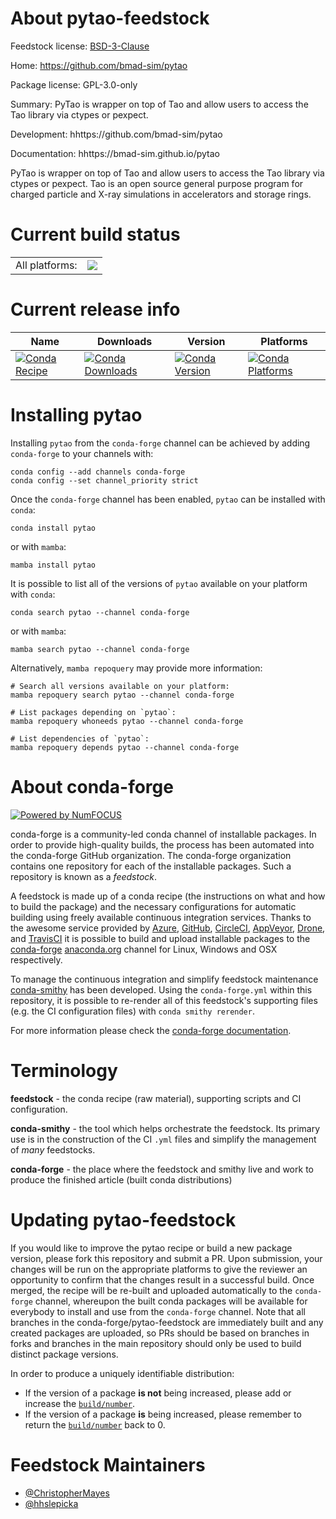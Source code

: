 About pytao-feedstock
=====================

Feedstock license: [BSD-3-Clause](https://github.com/conda-forge/pytao-feedstock/blob/main/LICENSE.txt)

Home: https://github.com/bmad-sim/pytao

Package license: GPL-3.0-only

Summary: PyTao is wrapper on top of Tao and allow users to access the Tao library via ctypes or pexpect.

Development: hhttps://github.com/bmad-sim/pytao

Documentation: hhttps://bmad-sim.github.io/pytao

PyTao is wrapper on top of Tao and allow users to access the Tao library via ctypes or pexpect.
Tao is an open source general purpose program for charged particle and X-ray simulations in
accelerators and storage rings.


Current build status
====================


<table><tr><td>All platforms:</td>
    <td>
      <a href="https://dev.azure.com/conda-forge/feedstock-builds/_build/latest?definitionId=12517&branchName=main">
        <img src="https://dev.azure.com/conda-forge/feedstock-builds/_apis/build/status/pytao-feedstock?branchName=main">
      </a>
    </td>
  </tr>
</table>

Current release info
====================

| Name | Downloads | Version | Platforms |
| --- | --- | --- | --- |
| [![Conda Recipe](https://img.shields.io/badge/recipe-pytao-green.svg)](https://anaconda.org/conda-forge/pytao) | [![Conda Downloads](https://img.shields.io/conda/dn/conda-forge/pytao.svg)](https://anaconda.org/conda-forge/pytao) | [![Conda Version](https://img.shields.io/conda/vn/conda-forge/pytao.svg)](https://anaconda.org/conda-forge/pytao) | [![Conda Platforms](https://img.shields.io/conda/pn/conda-forge/pytao.svg)](https://anaconda.org/conda-forge/pytao) |

Installing pytao
================

Installing `pytao` from the `conda-forge` channel can be achieved by adding `conda-forge` to your channels with:

```
conda config --add channels conda-forge
conda config --set channel_priority strict
```

Once the `conda-forge` channel has been enabled, `pytao` can be installed with `conda`:

```
conda install pytao
```

or with `mamba`:

```
mamba install pytao
```

It is possible to list all of the versions of `pytao` available on your platform with `conda`:

```
conda search pytao --channel conda-forge
```

or with `mamba`:

```
mamba search pytao --channel conda-forge
```

Alternatively, `mamba repoquery` may provide more information:

```
# Search all versions available on your platform:
mamba repoquery search pytao --channel conda-forge

# List packages depending on `pytao`:
mamba repoquery whoneeds pytao --channel conda-forge

# List dependencies of `pytao`:
mamba repoquery depends pytao --channel conda-forge
```


About conda-forge
=================

[![Powered by
NumFOCUS](https://img.shields.io/badge/powered%20by-NumFOCUS-orange.svg?style=flat&colorA=E1523D&colorB=007D8A)](https://numfocus.org)

conda-forge is a community-led conda channel of installable packages.
In order to provide high-quality builds, the process has been automated into the
conda-forge GitHub organization. The conda-forge organization contains one repository
for each of the installable packages. Such a repository is known as a *feedstock*.

A feedstock is made up of a conda recipe (the instructions on what and how to build
the package) and the necessary configurations for automatic building using freely
available continuous integration services. Thanks to the awesome service provided by
[Azure](https://azure.microsoft.com/en-us/services/devops/), [GitHub](https://github.com/),
[CircleCI](https://circleci.com/), [AppVeyor](https://www.appveyor.com/),
[Drone](https://cloud.drone.io/welcome), and [TravisCI](https://travis-ci.com/)
it is possible to build and upload installable packages to the
[conda-forge](https://anaconda.org/conda-forge) [anaconda.org](https://anaconda.org/)
channel for Linux, Windows and OSX respectively.

To manage the continuous integration and simplify feedstock maintenance
[conda-smithy](https://github.com/conda-forge/conda-smithy) has been developed.
Using the ``conda-forge.yml`` within this repository, it is possible to re-render all of
this feedstock's supporting files (e.g. the CI configuration files) with ``conda smithy rerender``.

For more information please check the [conda-forge documentation](https://conda-forge.org/docs/).

Terminology
===========

**feedstock** - the conda recipe (raw material), supporting scripts and CI configuration.

**conda-smithy** - the tool which helps orchestrate the feedstock.
                   Its primary use is in the construction of the CI ``.yml`` files
                   and simplify the management of *many* feedstocks.

**conda-forge** - the place where the feedstock and smithy live and work to
                  produce the finished article (built conda distributions)


Updating pytao-feedstock
========================

If you would like to improve the pytao recipe or build a new
package version, please fork this repository and submit a PR. Upon submission,
your changes will be run on the appropriate platforms to give the reviewer an
opportunity to confirm that the changes result in a successful build. Once
merged, the recipe will be re-built and uploaded automatically to the
`conda-forge` channel, whereupon the built conda packages will be available for
everybody to install and use from the `conda-forge` channel.
Note that all branches in the conda-forge/pytao-feedstock are
immediately built and any created packages are uploaded, so PRs should be based
on branches in forks and branches in the main repository should only be used to
build distinct package versions.

In order to produce a uniquely identifiable distribution:
 * If the version of a package **is not** being increased, please add or increase
   the [``build/number``](https://docs.conda.io/projects/conda-build/en/latest/resources/define-metadata.html#build-number-and-string).
 * If the version of a package **is** being increased, please remember to return
   the [``build/number``](https://docs.conda.io/projects/conda-build/en/latest/resources/define-metadata.html#build-number-and-string)
   back to 0.

Feedstock Maintainers
=====================

* [@ChristopherMayes](https://github.com/ChristopherMayes/)
* [@hhslepicka](https://github.com/hhslepicka/)


<!-- dummy commit to enable rerendering -->

